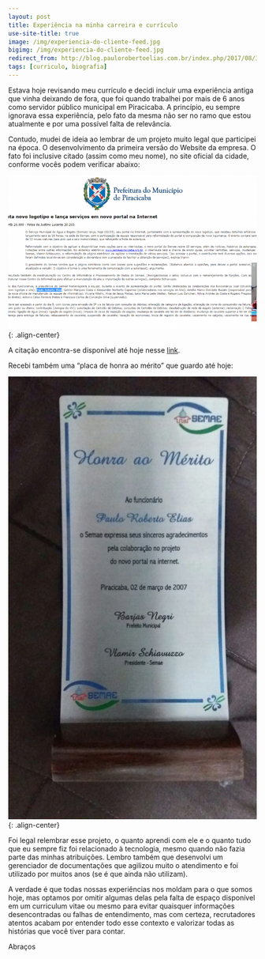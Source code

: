 ```yaml
---
layout: post
title: Experiência na minha carreira e currículo
use-site-title: true
image: /img/experiencia-do-cliente-feed.jpg
bigimg: /img/experiencia-do-cliente-feed.jpg
redirect_from: http://blog.paulorobertoelias.com.br/index.php/2017/08/31/experiencia-na-minha-carreira-e-curriculo/
tags: [curriculo, biografia]
---
```


Estava hoje revisando meu currículo e decidi incluir uma experiência antiga que vinha deixando de fora, que foi quando trabalhei por mais de 6 anos como servidor público municipal em Piracicaba. A princípio, eu sempre ignorava essa experiência, pelo fato da mesma não ser no ramo que estou atualmente e por uma possível falta de relevância.

Contudo, mudei de ideia ao lembrar de um projeto muito legal que participei na época. O desenvolvimento da primeira versão do Website da empresa. O fato foi inclusive citado (assim como meu nome), no site oficial da cidade, conforme vocês podem verificar abaixo:

![image](../img/SEMAE-Site-825x510.png){: .align-center}

A citação encontra-se disponível até hoje nesse [link](http://www.piracicaba.sp.gov.br/imprimir/semae+apresenta+novo+logotipo+e+lanca+servicos+em+novo+portal+na+internet.aspx).

Recebi também uma “placa de honra ao mérito” que guardo até hoje:

![image](../img/SEMAE-homenagem-576x1024.jpg){: .align-center}

Foi legal relembrar esse projeto, o quanto aprendi com ele e o quanto tudo que eu sempre fiz foi relacionado à tecnologia, mesmo quando não fazia parte das minhas atribuições. Lembro também que desenvolvi um gerenciador de documentações que agilizou muito o atendimento e foi utilizado por muitos anos (se é que ainda não utilizam).

A verdade é que todas nossas experiências nos moldam para o que somos hoje, mas optamos por omitir algumas delas pela falta de espaço disponível em um curriculum vitae ou mesmo para evitar quaisquer informações desencontradas ou falhas de entendimento, mas com certeza, recrutadores atentos acabam por entender todo esse contexto e valorizar todas as histórias que você tiver para contar.

Abraços
